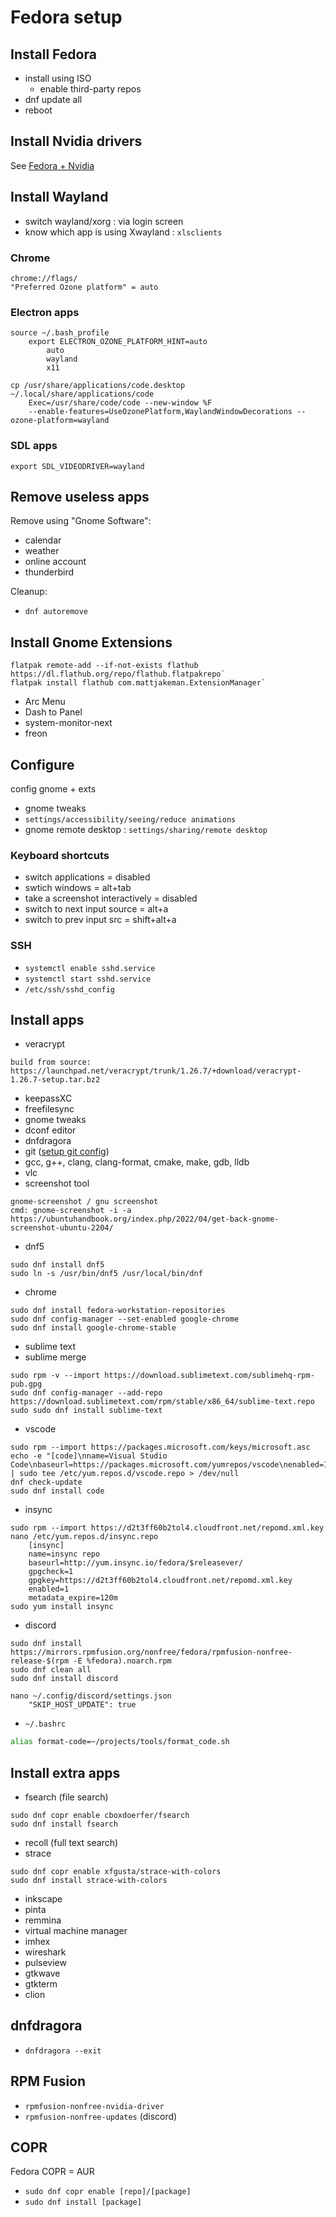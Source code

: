 # Fedora setup

## Install Fedora
- install using ISO
    - enable third-party repos
- dnf update all
- reboot

## Install Nvidia drivers
See [Fedora + Nvidia]({{root}}notes/fedora_nvidia.html)

## Install Wayland
- switch wayland/xorg : via login screen
- know which app is using Xwayland : `xlsclients`

### Chrome
```
chrome://flags/
"Preferred Ozone platform" = auto
```

### Electron apps
```
source ~/.bash_profile
    export ELECTRON_OZONE_PLATFORM_HINT=auto
        auto
        wayland
        x11

cp /usr/share/applications/code.desktop ~/.local/share/applications/code
    Exec=/usr/share/code/code --new-window %F
    --enable-features=UseOzonePlatform,WaylandWindowDecorations --ozone-platform=wayland
```

### SDL apps
```
export SDL_VIDEODRIVER=wayland
```

## Remove useless apps
Remove using "Gnome Software":

- calendar
- weather
- online account
- thunderbird

Cleanup:

- `dnf autoremove`

## Install Gnome Extensions
```
flatpak remote-add --if-not-exists flathub https://dl.flathub.org/repo/flathub.flatpakrepo`
flatpak install flathub com.mattjakeman.ExtensionManager`
```
- Arc Menu
- Dash to Panel
- system-monitor-next
- freon

## Configure
config gnome + exts
- gnome tweaks
- `settings/accessibility/seeing/reduce animations`
- gnome remote desktop : `settings/sharing/remote desktop`

### Keyboard shortcuts
- switch applications = disabled
- swtich windows = alt+tab
- take a screenshot interactively = disabled
- switch to next input source = alt+a
- switch to prev input src = shift+alt+a

### SSH
- `systemctl enable sshd.service`
- `systemctl start sshd.service`
- `/etc/ssh/sshd_config`

## Install apps
- veracrypt
```
build from source: https://launchpad.net/veracrypt/trunk/1.26.7/+download/veracrypt-1.26.7-setup.tar.bz2
```
- keepassXC
- freefilesync
- gnome tweaks
- dconf editor
- dnfdragora
- git ([setup git config]({{root}}notes/git_cheatsheet.html))
- gcc, g++, clang, clang-format, cmake, make, gdb, lldb
- vlc
- screenshot tool
```
gnome-screenshot / gnu screenshot
cmd: gnome-screenshot -i -a
https://ubuntuhandbook.org/index.php/2022/04/get-back-gnome-screenshot-ubuntu-2204/
```
- dnf5
```
sudo dnf install dnf5
sudo ln -s /usr/bin/dnf5 /usr/local/bin/dnf
```
- chrome
```
sudo dnf install fedora-workstation-repositories
sudo dnf config-manager --set-enabled google-chrome
sudo dnf install google-chrome-stable
```
- sublime text
- sublime merge
```
sudo rpm -v --import https://download.sublimetext.com/sublimehq-rpm-pub.gpg
sudo dnf config-manager --add-repo https://download.sublimetext.com/rpm/stable/x86_64/sublime-text.repo
sudo sudo dnf install sublime-text
```
- vscode
```
sudo rpm --import https://packages.microsoft.com/keys/microsoft.asc
echo -e "[code]\nname=Visual Studio Code\nbaseurl=https://packages.microsoft.com/yumrepos/vscode\nenabled=1\ngpgcheck=1\ngpgkey=https://packages.microsoft.com/keys/microsoft.asc" | sudo tee /etc/yum.repos.d/vscode.repo > /dev/null
dnf check-update
sudo dnf install code
```
- insync
```
sudo rpm --import https://d2t3ff60b2tol4.cloudfront.net/repomd.xml.key
nano /etc/yum.repos.d/insync.repo
    [insync]
    name=insync repo
    baseurl=http://yum.insync.io/fedora/$releasever/
    gpgcheck=1
    gpgkey=https://d2t3ff60b2tol4.cloudfront.net/repomd.xml.key
    enabled=1
    metadata_expire=120m
sudo yum install insync
```
- discord
```
sudo dnf install https://mirrors.rpmfusion.org/nonfree/fedora/rpmfusion-nonfree-release-$(rpm -E %fedora).noarch.rpm
sudo dnf clean all
sudo dnf install discord

nano ~/.config/discord/settings.json
    "SKIP_HOST_UPDATE": true
```
- `~/.bashrc`
```bash
alias format-code=~/projects/tools/format_code.sh
```

## Install extra apps
- fsearch (file search)
```
sudo dnf copr enable cboxdoerfer/fsearch
sudo dnf install fsearch
```
- recoll (full text search)
- strace
```
sudo dnf copr enable xfgusta/strace-with-colors
sudo dnf install strace-with-colors
```
- inkscape
- pinta
- remmina
- virtual machine manager
- imhex
- wireshark
- pulseview
- gtkwave
- gtkterm
- clion

## dnfdragora
- `dnfdragora --exit`

## RPM Fusion
- `rpmfusion-nonfree-nvidia-driver`
- `rpmfusion-nonfree-updates` (discord)

## COPR
Fedora COPR = AUR

- `sudo dnf copr enable [repo]/[package]`
- `sudo dnf install [package]`
